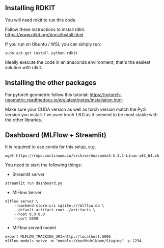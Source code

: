 ## Installing RDKIT
You will need rdkit to run this code.

Follow these instructions to install rdkit.
https://www.rdkit.org/docs/Install.html

If you run on Ubuntu / WSL you can simply run:
```
sudo apt-get install python-rdkit
```
Ideally execute the code in an anaconda environment, that's the easiest solution with rdkit.

## Installing the other packages
For pytorch geometric follow this tutorial:
https://pytorch-geometric.readthedocs.io/en/latest/notes/installation.html

Make sure your CUDA version as well as torch version match the PyG version you install.
I've used torch 1.6.0 as it seemed to be most stable with the other libraries.

## Dashboard (MLFlow + Streamlit)
It is required to use conda for this setup, e.g.
```
wget https://repo.continuum.io/archive/Anaconda3-5.3.1-Linux-x86_64.sh
``` 

You need to start the following things:
- Streamlit server
```
streamlit run dashboard.py
```

- MlFlow Server
```
mlflow server \
    --backend-store-uri sqlite:///mlflow.db \
    --default-artifact-root ./artifacts \
    --host 0.0.0.0
    --port 5000
```

- MlFlow served model
```
export MLFLOW_TRACKING_URI=http://localhost:5000
mlflow models serve -m "models:/YourModelName/Staging" -p 1234
```
